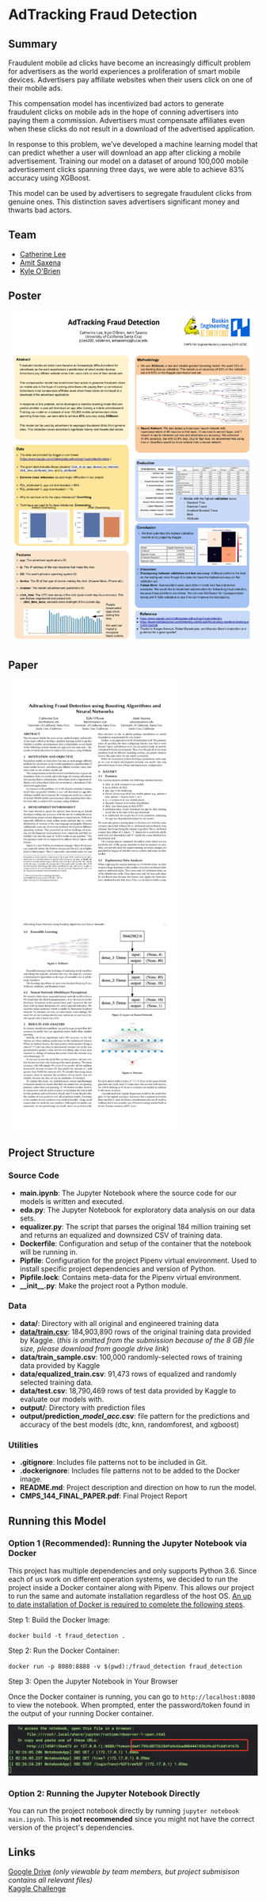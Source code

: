 # AdTracking Fraud Detection

## Summary

Fraudulent mobile ad clicks have become an increasingly difficult problem for advertisers as the world experiences a proliferation of smart mobile devices. Advertisers pay affiliate websites when their users click on one of their mobile ads.

This compensation model has incentivized bad actors to generate fraudulent clicks on mobile ads in the hope of conning advertisers into paying them a commission. Advertisers must compensate affiliates even when these clicks do not result in a download of the advertised application.

In response to this problem, we've developed a machine learning model that can predict whether a user will download an app after clicking a mobile advertisement. Training our model on a dataset of around 100,000 mobile advertisement clicks spanning three days, we were able to achieve 83% accuracy using XGBoost.

This model can be used by advertisers to segregate fraudulent clicks from genuine ones. This distinction saves advertisers significant money and thwarts bad actors.

## Team
- [Catherine Lee ](https://www.linkedin.com/in/catherinelee274/)
- [Amit Saxena](https://www.linkedin.com/in/amitsa1/)
- [Kyle O'Brien](https://www.linkedin.com/in/kyle1668/)

## Poster

![Poster](assets/poster.jpg)

## Paper

<img src="assets/page1.jpg" width = "350"> <img src="assets/page3.jpg" width = "350">

## Project Structure

### Source Code

- **main.ipynb**: The Jupyter Notebook where the source code for our models is written and executed.
- **eda.py**: The Jupyter Notebook for exploratory data analysis on our data sets.
- **equalizer.py**: The script that parses the original 184 million training set and returns an equalized and downsized CSV of training data.
- **Dockerfile**: Configuration and setup of the container that the notebook will be running in.
- **Pipfile**: Configuration for the project Pipenv virtual environment. Used to install specific project dependencies and version of Python.
- **Pipfile.lock**: Contains meta-data for the Pipenv virtual environment.
- **_\_init__.py**: Make the project root a Python module.

### Data
- **data/**: Directory with all original and engineered training data
- **[data/train.csv](https://drive.google.com/open?id=1ZOZzseeKCZ7BZLRVS8MhsVTlgNM-qGEc)**: 184,903,890 rows of the original training data provided by Kaggle. (_this is omitted from the submission because of the 8 GB file size, please download from google drive link_)
- **data/train_sample.csv**: 100,000 randomly-selected rows of training data provided by Kaggle
- **data/equalized_train.csv**: 91,473 rows of equalized and randomly selected training data.
- **data/test.csv**: 18,790,469 rows of test data provided by Kaggle to evaluate our models with.
- **output/**: Directory with prediction files
- **output/prediction_*model*_*acc*.csv**: file pattern for the predictions and accuracy of the best models (dtc, knn, randomforest, and xgboost)  

### Utilities

- **.gitignore**: Includes file patterns not to be included in Git.
- **.dockerignore**: Includes file patterns not to be added to the Docker image.
- **README.md**: Project description and direction on how to run the model.
- **CMPS_144_FINAL_PAPER.pdf**: Final Project Report

## Running this Model

### Option 1 (Recommended): Running the Jupyter Notebook via Docker

This project has multiple dependencies and only supports Python 3.6. Since each of us work on different operation systems, we decided to run the project inside a Docker container along with Pipenv. This allows our project to run the same and automate installation regardless of the host OS. [An up to date installation of Docker is required to complete the following steps](https://www.docker.com/get-started).

Step 1: Build the Docker Image:

`docker build -t fraud_detection .`

Step 2: Run the Docker Container:

`docker run -p 8080:8888 -v $(pwd):/fraud_detection fraud_detection`

Step 3: Open the Jupyter Notebook in Your Browser

Once the Docker container is running, you can go to `http://localhost:8080` to view the notebook. When prompted, enter the password/token found in the output of your running Docker container.

![The Notebook Token](./assets/token-readme-image.png)

### Option 2: Running the Jupyter Notebook Directly

You can run the project notebook directly by running `jupyter notebook main.ipynb`. This is **not recommended** since you might not have the correct version of the project's dependencies.

## Links

[Google Drive](https://drive.google.com/drive/u/0/folders/0AFnlAysa3MTEUk9PVA) *(only viewable by team members, but project submisison contains all relevant files)*\
[Kaggle Challenge](https://www.kaggle.com/c/talkingdata-adtracking-fraud-detection)

